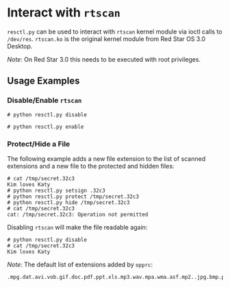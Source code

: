 # Interact with `rtscan`

`resctl.py` can be used to interact with `rtscan` kernel module via ioctl calls to `/dev/res`. `rtscan.ko` is the original kernel module from Red Star OS 3.0 Desktop.

*Note*: On Red Star 3.0 this needs to be executed with root privileges.

## Usage Examples

### Disable/Enable `rtscan`

```
# python resctl.py disable
```
```
# python resctl.py enable
```

### Protect/Hide a File

The following example adds a new file extension to the list of scanned extensions and a new file to the protected and hidden files:

```
# cat /tmp/secret.32c3
Kim loves Katy
# python resctl.py setsign .32c3
# python resctl.py protect /tmp/secret.32c3
# python resctl.py hide /tmp/secret.32c3
# cat /tmp/secret.32c3
cat: /tmp/secret.32c3: Operation not permitted
```

Disabling `rtscan` will make the file readable again:

```
# python resctl.py disable
# cat /tmp/secret.32c3
Kim loves Katy
```

*Note*: The default list of extensions added by `opprc`:

```
.mpg.dat.avi.vob.gif.doc.pdf.ppt.xls.mp3.wav.mpa.wma.asf.mp2..jpg.bmp.png.tif.jpeg.tiff.mov.wmv.mp4.rm.rmv.rmvb.swf.flv.3gp.chm..djuv.djv.caj.kdh.teb.nh.caa.docx.xlsx.pptx.txt.htm.html.mht.hwp.pdg.
```
